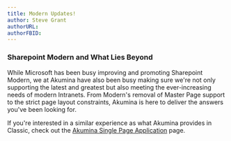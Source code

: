 ```yaml
---
title: Modern Updates!
author: Steve Grant
authorURL: 
authorFBID: 
---
```


### Sharepoint Modern and What Lies Beyond

While Microsoft has been busy improving and promoting Sharepoint Modern, we at Akumina have also been busy making sure we're not only supporting the latest and greatest but also meeting the ever-increasing needs of modern Intranets. From Modern's removal of Master Page support to the strict page layout constraints, Akumina is here to deliver the answers you've been looking for.

If you're interested in a similar experience as what Akumina provides in Classic, check out the [Akumina Single Page Application](/docs/Modern-SPA) page.
